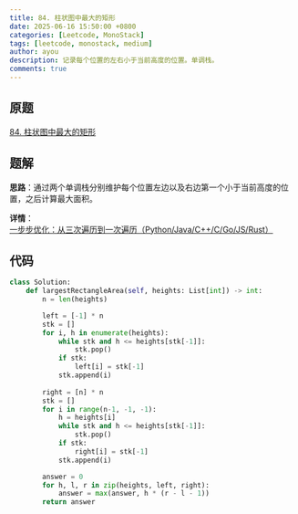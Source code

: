 ```yaml
---
title: 84. 柱状图中最大的矩形
date: 2025-06-16 15:50:00 +0800
categories: [Leetcode, MonoStack]
tags: [leetcode, monostack, medium]
author: ayou
description: 记录每个位置的左右小于当前高度的位置。单调栈。
comments: true
---
```


## 原题
[84. 柱状图中最大的矩形](https://leetcode.cn/problems/largest-rectangle-in-histogram/description/)

## 题解
**思路**：通过两个单调栈分别维护每个位置左边以及右边第一个小于当前高度的位置，之后计算最大面积。

**详情**：[一步步优化：从三次遍历到一次遍历（Python/Java/C++/C/Go/JS/Rust）](https://leetcode.cn/problems/largest-rectangle-in-histogram/solutions/2695467/dan-diao-zhan-fu-ti-dan-pythonjavacgojsr-89s7)

## 代码
```python
class Solution:
    def largestRectangleArea(self, heights: List[int]) -> int:
        n = len(heights)

        left = [-1] * n
        stk = []
        for i, h in enumerate(heights):
            while stk and h <= heights[stk[-1]]:
                stk.pop()
            if stk:
                left[i] = stk[-1]
            stk.append(i)
        
        right = [n] * n
        stk = []
        for i in range(n-1, -1, -1):
            h = heights[i]
            while stk and h <= heights[stk[-1]]:
                stk.pop()
            if stk:
                right[i] = stk[-1]
            stk.append(i)

        answer = 0
        for h, l, r in zip(heights, left, right):
            answer = max(answer, h * (r - l - 1))
        return answer
```
